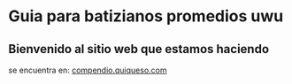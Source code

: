 # Guia para batizianos promedios uwu

## Bienvenido al sitio web que estamos haciendo

se encuentra en: [compendio.quiqueso.com](https://compendio.quiqueso.com)
